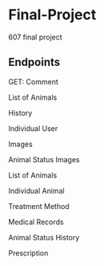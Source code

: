 # Final-Project
607 final project

## Endpoints
GET:
Comment

List of Animals

History

Individual User

Images

Animal Status Images

List of Animals

Individual Animal

Treatment Method

Medical Records

Animal Status History

Prescription

